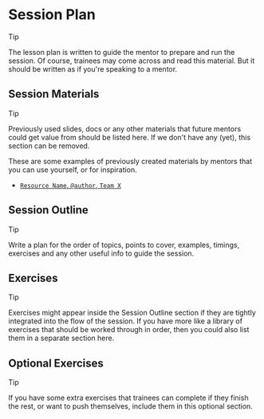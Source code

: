 # Session Plan

> [!TIP]
> The lesson plan is written to guide the mentor to prepare and run the session. Of course, trainees may come across and read this material. But it should be written as if you're speaking to a mentor.

## Session Materials

> [!TIP]
> Previously used slides, docs or any other materials that future mentors could get value from should be listed here. If we don't have any (yet), this section can be removed.

These are some examples of previously created materials by mentors that you can use yourself, or for inspiration.

- [`Resource Name`, `@author`, `Team X`](https://example.com/)

## Session Outline

> [!TIP]
> Write a plan for the order of topics, points to cover, examples, timings, exercises and any other useful info to guide the session.

## Exercises

> [!TIP]
> Exercises might appear inside the Session Outline section if they are tightly integrated into the flow of the session. If you have more like a library of exercises that should be worked through in order, then you could also list them in a separate section here.

## Optional Exercises

> [!TIP]
> If you have some extra exercises that trainees can complete if they finish the rest, or want to push themselves, include them in this optional section.
